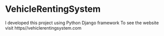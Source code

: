 # VehicleRentingSystem
I developed this project using Python Django framework To see the website visit https//vehiclerentingsystem.com
